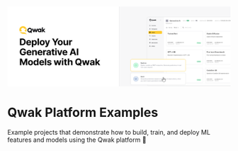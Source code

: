 <img src="https://github.com/qwak-ai/qwak-examples/raw/main/_static/llm_cover.png" width="540" height="180">

# Qwak Platform Examples

Example projects that demonstrate how to build, train, and deploy ML features and models using the Qwak platform 🐥
